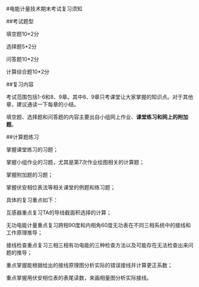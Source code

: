 #电能计量技术期末考试复习须知

##考试题型

填空题10*2分 

选择题5*2分  

问答题10*2分  

计算综合题10*2分  

##复习内容

考试范围包括1-6和8、9章。其中8、9章只考课堂让大家掌握的知识点。对于其他章，建议通读一下每章的小结。

填空题、选择题和问答题的内容主要出自小组网上作业、**课堂练习和网上的附加题**。


##计算题练习

掌握课堂练习的习题；

掌握小组作业的习题，尤其是第7次作业绘图相关的计算题；

掌握附加题的习题；

掌握伏安相位表法等相关课堂的例题和练习题；

具体的复习重点如下：

互感器重点复习TA的导线截面积选择的计算；

无功电能计量重点复习跨相90度和内相角60度无功表在不同三相系统中的接线和工作原理推导；

接线检查重点复习三相三相有功电能的三种检查方法以及可能存在无法检查出来问题的推导；

重点掌握能根据给出的接线原理图分析实际的错误接线并计算更正系数；

重点掌握用伏安相位表的表尾读数，来画相量图分析实际接线。

